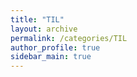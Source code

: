 ```yaml
---
title: "TIL"
layout: archive
permalink: /categories/TIL
author_profile: true
sidebar_main: true
---
```

